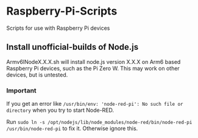 # Raspberry-Pi-Scripts
Scripts for use with Raspberry Pi devices

## Install unofficial-builds of Node.js
Armv6lNodeX.X.X.sh will install node.js version X.X.X on Arm6 based Raspberry Pi devices, such as the Pi Zero W. This may work on other devices, but is untested.

### Important
If you get an error like `/usr/bin/env: 'node-red-pi': No such file or directory` when you try to start Node-RED.

Run `sudo ln -s /opt/nodejs/lib/node_modules/node-red/bin/node-red-pi /usr/bin/node-red-pi` to fix it. Otherwise ignore this.